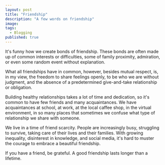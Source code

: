 ```yaml
---
layout: post
title: "Friendship"
description: "A few words on friendship" 
image:
tags:
  - Blogging
published: true
---
```


It's funny how we create bonds of friendship. These bonds are often made up of common interests or difficulties, some of family proximity, admiration, or even some random event without explanation.

What all friendships have in common, however, besides mutual respect, is, in my view, the freedom to share feelings openly, to be who we are without judgment, and the absence of a predetermined give-and-take relationship or obligation.

Building healthy relationships takes a lot of time and dedication, so it's common to have few friends and many acquaintances. We have acquaintances at school, at work, at the local caffee shop, in the virtual environment, in so many places that sometimes we confuse what type of relationship we share with someone.

We live in a time of friend scarcity. People are increasingly busy, struggling to survive, taking care of their lives and their families. With growing inequality, disinterest in knowledge, and social media, it's hard to muster the courage to embrace a beautiful friendship.

If you have a friend, be grateful. A good friendship lasts longer than a lifetime.